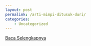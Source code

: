 ```yaml
---
layout: post
permalink: /arti-mimpi-ditusuk-duri/
categories:
    - Uncategorized
---
```


[Baca Selengkapnya](/07)